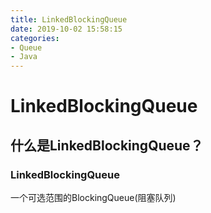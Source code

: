 ```yaml
---
title: LinkedBlockingQueue
date: 2019-10-02 15:58:15
categories:
- Queue
- Java
---
```



# LinkedBlockingQueue
## 什么是LinkedBlockingQueue？

### LinkedBlockingQueue
一个可选范围的BlockingQueue(阻塞队列)

